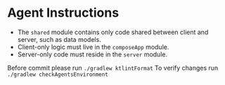 # Agent Instructions

- The `shared` module contains only code shared between client and server, such as data models.
- Client-only logic must live in the `composeApp` module.
- Server-only code must reside in the `server` module.

Before commit please run `./gradlew ktlintFormat`
To verify changes run `./gradlew checkAgentsEnvironment`

